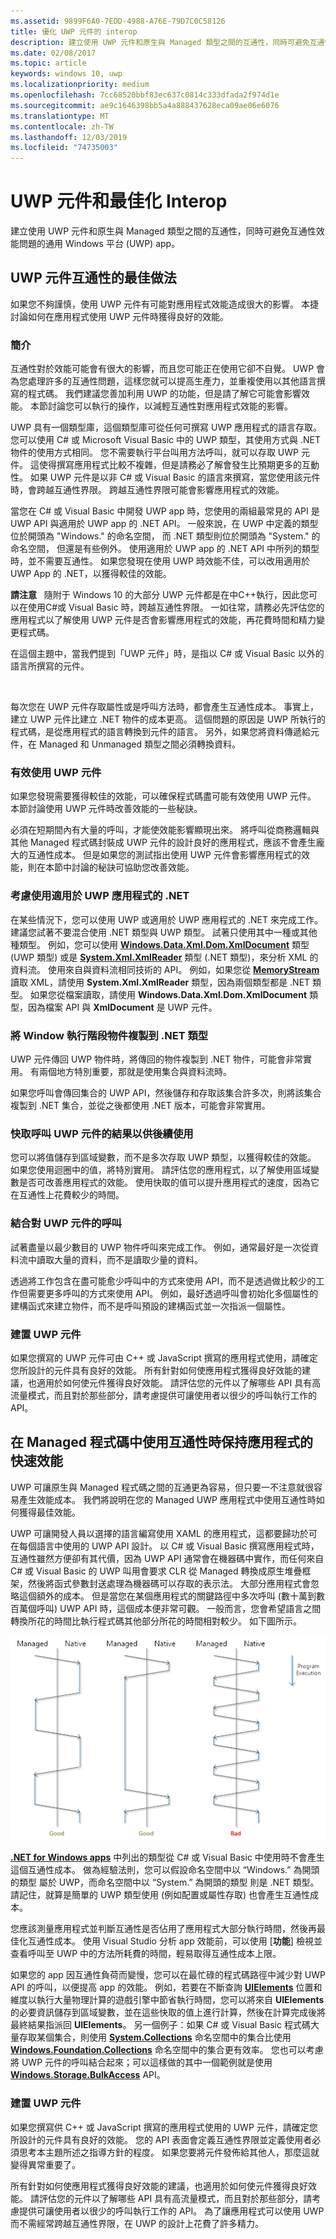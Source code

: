 ```yaml
---
ms.assetid: 9899F6A0-7EDD-4988-A76E-79D7C0C58126
title: 優化 UWP 元件的 interop
description: 建立使用 UWP 元件和原生與 Managed 類型之間的互通性，同時可避免互通性效能問題的通用 Windows 平台 (UWP) app。
ms.date: 02/08/2017
ms.topic: article
keywords: windows 10, uwp
ms.localizationpriority: medium
ms.openlocfilehash: 7cc68520bbf83ec637c0814c333dfada2f974d1e
ms.sourcegitcommit: ae9c1646398bb5a4a888437628eca09ae06e6076
ms.translationtype: MT
ms.contentlocale: zh-TW
ms.lasthandoff: 12/03/2019
ms.locfileid: "74735003"
---
```

# <a name="uwp-components-and-optimizing-interop"></a>UWP 元件和最佳化 Interop


建立使用 UWP 元件和原生與 Managed 類型之間的互通性，同時可避免互通性效能問題的通用 Windows 平台 (UWP) app。

## <a name="best-practices-for-interoperability-with-uwp-components"></a>UWP 元件互通性的最佳做法

如果您不夠謹慎，使用 UWP 元件有可能對應用程式效能造成很大的影響。 本捷討論如何在應用程式使用 UWP 元件時獲得良好的效能。

### <a name="introduction"></a>簡介

互通性對於效能可能會有很大的影響，而且您可能正在使用它卻不自覺。 UWP 會為您處理許多的互通性問題，這樣您就可以提高生產力，並重複使用以其他語言撰寫的程式碼。 我們建議您善加利用 UWP 的功能，但是請了解它可能會影響效能。 本節討論您可以執行的操作，以減輕互通性對應用程式效能的影響。

UWP 具有一個類型庫，這個類型庫可從任何可撰寫 UWP 應用程式的語言存取。 您可以使用 C# 或 Microsoft Visual Basic 中的 UWP 類型，其使用方式與 .NET 物件的使用方式相同。 您不需要執行平台叫用方法呼叫，就可以存取 UWP 元件。 這使得撰寫應用程式比較不複雜，但是請務必了解會發生比預期更多的互動性。 如果 UWP 元件是以非 C# 或 Visual Basic 的語言來撰寫，當您使用該元件時，會跨越互通性界限。 跨越互通性界限可能會影響應用程式的效能。

當您在 C# 或 Visual Basic 中開發 UWP app 時，您使用的兩組最常見的 API 是 UWP API 與適用於 UWP app 的 .NET API。 一般來說，在 UWP 中定義的類型位於開頭為 "Windows." 的命名空間， 而 .NET 類型則位於開頭為 "System." 的命名空間， 但還是有些例外。 使用適用於 UWP app 的 .NET API 中所列的類型時，並不需要互通性。 如果您發現在使用 UWP 時效能不佳，可以改用適用於 UWP App 的 .NET，以獲得較佳的效能。

**請注意**   隨附于 Windows 10 的大部分 UWP 元件都是在中C++執行，因此您可以在使用C#或 Visual Basic 時，跨越互通性界限。 一如往常，請務必先評估您的應用程式以了解使用 UWP 元件是否會影響應用程式的效能，再花費時間和精力變更程式碼。

在這個主題中，當我們提到「UWP 元件」時，是指以 C# 或 Visual Basic 以外的語言所撰寫的元件。

 

每次您在 UWP 元件存取屬性或是呼叫方法時，都會產生互通性成本。 事實上，建立 UWP 元件比建立 .NET 物件的成本更高。 這個問題的原因是 UWP 所執行的程式碼，是從應用程式的語言轉換到元件的語言。 另外，如果您將資料傳遞給元件，在 Managed 和 Unmanaged 類型之間必須轉換資料。

### <a name="using-uwp-components-efficiently"></a>有效使用 UWP 元件

如果您發現需要獲得較佳的效能，可以確保程式碼盡可能有效使用 UWP 元件。 本節討論使用 UWP 元件時改善效能的一些秘訣。

必須在短期間內有大量的呼叫，才能使效能影響顯現出來。 將呼叫從商務邏輯與其他 Managed 程式碼封裝成 UWP 元件的設計良好的應用程式，應該不會產生龐大的互通性成本。 但是如果您的測試指出使用 UWP 元件會影響應用程式的效能，則在本節中討論的秘訣可協助您改善效能。

### <a name="consider-using-net-for-uwp-apps"></a>考慮使用適用於 UWP 應用程式的 .NET

在某些情況下，您可以使用 UWP 或適用於 UWP 應用程式的 .NET 來完成工作。 建議您試著不要混合使用 .NET 類型與 UWP 類型。 試著只使用其中一種或其他種類型。 例如，您可以使用 [**Windows.Data.Xml.Dom.XmlDocument**](https://docs.microsoft.com/uwp/api/Windows.Data.Xml.Dom.XmlDocument) 類型 (UWP 類型) 或是 [**System.Xml.XmlReader**](https://docs.microsoft.com/dotnet/api/system.xml.xmlreader) 類型 (.NET 類型)，來分析 XML 的資料流。 使用來自與資料流相同技術的 API。 例如，如果您從 [**MemoryStream**](https://docs.microsoft.com/dotnet/api/system.io.memorystream) 讀取 XML，請使用 **System.Xml.XmlReader** 類型，因為兩個類型都是 .NET 類型。 如果您從檔案讀取，請使用 **Windows.Data.Xml.Dom.XmlDocument** 類型，因為檔案 API 與 **XmlDocument** 是 UWP 元件。

### <a name="copy-window-runtime-objects-to-net-types"></a>將 Window 執行階段物件複製到 .NET 類型

UWP 元件傳回 UWP 物件時，將傳回的物件複製到 .NET 物件，可能會非常實用。 有兩個地方特別重要，那就是使用集合與資料流時。

如果您呼叫會傳回集合的 UWP API，然後儲存和存取該集合許多次，則將該集合複製到 .NET 集合，並從之後都使用 .NET 版本，可能會非常實用。

### <a name="cache-the-results-of-calls-to-uwp-components-for-later-use"></a>快取呼叫 UWP 元件的結果以供後續使用

您可以將值儲存到區域變數，而不是多次存取 UWP 類型，以獲得較佳的效能。 如果您使用迴圈中的值，將特別實用。 請評估您的應用程式，以了解使用區域變數是否可改善應用程式的效能。 使用快取的值可以提升應用程式的速度，因為它在互通性上花費較少的時間。

### <a name="combine-calls-to-uwp-components"></a>結合對 UWP 元件的呼叫

試著盡量以最少數目的 UWP 物件呼叫來完成工作。 例如，通常最好是一次從資料流中讀取大量的資料，而不是讀取少量的資料。

透過將工作包含在盡可能愈少呼叫中的方式來使用 API，而不是透過做比較少的工作但需要更多呼叫的方式來使用 API。 例如，最好透過呼叫會初始化多個屬性的建構函式來建立物件，而不是呼叫預設的建構函式並一次指派一個屬性。

### <a name="building-a-uwp-components"></a>建置 UWP 元件

如果您撰寫的 UWP 元件可由 C++ 或 JavaScript 撰寫的應用程式使用，請確定您所設計的元件具有良好的效能。 所有針對如何使應用程式獲得良好效能的建議，也適用於如何使元件獲得良好效能。 請評估您的元件以了解哪些 API 具有高流量模式，而且對於那些部分，請考慮提供可讓使用者以很少的呼叫執行工作的 API。

## <a name="keep-your-app-fast-when-you-use-interop-in-managed-code"></a>在 Managed 程式碼中使用互通性時保持應用程式的快速效能

UWP 可讓原生與 Managed 程式碼之間的互通更為容易，但只要一不注意就很容易產生效能成本。 我們將說明在您的 Managed UWP 應用程式中使用互通性時如何獲得最佳效能。

UWP 可讓開發人員以選擇的語言編寫使用 XAML 的應用程式，這都要歸功於可在每個語言中使用的 UWP API 設計。 以 C# 或 Visual Basic 撰寫應用程式時，互通性雖然方便卻有其代價，因為 UWP API 通常會在機器碼中實作，而任何來自 C# 或 Visual Basic 的 UWP 叫用會要求 CLR 從 Managed 轉換成原生堆疊框架，然後將函式參數封送處理為機器碼可以存取的表示法。 大部分應用程式會忽略這個額外的成本。 但是當您在某個應用程式的關鍵路徑中多次呼叫 (數十萬到數百萬個呼叫) UWP API 時，這個成本便非常可觀。 一般而言，您會希望語言之間轉換所花的時間比執行程式碼其他部分所花的時間相對較少。 如下圖所示。

![互通性轉換不應占去大量程式執行時間。](images/interop-transitions.png)

[  **.NET for Windows apps**](https://dotnet.microsoft.com/apps/desktop) 中列出的類型從 C# 或 Visual Basic 中使用時不會產生這個互通性成本。 做為經驗法則，您可以假設命名空間中以 “Windows.” 為開頭的類型 屬於 UWP，而命名空間中以 “System.” 為開頭的類型 則是 .NET 類型。 請記住，就算是簡單的 UWP 類型使用 (例如配置或屬性存取) 也會產生互通性成本。

您應該測量應用程式並判斷互通性是否佔用了應用程式大部分執行時間，然後再最佳化互通性成本。 使用 Visual Studio 分析 app 效能前，可以使用 [**功能**] 檢視並查看呼叫至 UWP 中的方法所耗費的時間，輕易取得互通性成本上限。

如果您的 app 因互通性負荷而變慢，您可以在最忙碌的程式碼路徑中減少對 UWP API 的呼叫，以便提高 app 的效能。 例如，若要在不斷查詢 [**UIElements**](https://docs.microsoft.com/uwp/api/Windows.UI.Xaml.UIElement) 位置和維度以執行大量物理計算的遊戲引擎中節省執行時間，您可以將來自 **UIElements** 的必要資訊儲存到區域變數，並在這些快取的值上進行計算，然後在計算完成後將最終結果指派回 **UIElements**。 另一個例子：如果 C# 或 Visual Basic 程式碼大量存取某個集合，則使用 [**System.Collections**](https://docs.microsoft.com/dotnet/api/system.collections) 命名空間中的集合比使用 [**Windows.Foundation.Collections**](https://docs.microsoft.com/uwp/api/Windows.Foundation.Collections) 命名空間中的集合更有效率。 您也可以考慮將 UWP 元件的呼叫結合起來；可以這樣做的其中一個範例就是使用 [**Windows.Storage.BulkAccess**](https://docs.microsoft.com/uwp/api/Windows.Storage.BulkAccess) API。

### <a name="building-a-uwp-component"></a>建置 UWP 元件

如果您撰寫供 C++ 或 JavaScript 撰寫的應用程式使用的 UWP 元件，請確定您所設計的元件具有良好的效能。 您的 API 表面會定義互通性界限並定義使用者必須思考本主題所述之指導方針的程度。 如果您要將元件發佈給其他人，那麼這就變得異常重要了。

所有針對如何使應用程式獲得良好效能的建議，也適用於如何使元件獲得良好效能。 請評估您的元件以了解哪些 API 具有高流量模式，而且對於那些部分，請考慮提供可讓使用者以很少的呼叫執行工作的 API。 為了讓應用程式可以使用 UWP 而不需經常跨越互通性界限，在 UWP 的設計上花費了許多精力。

 

